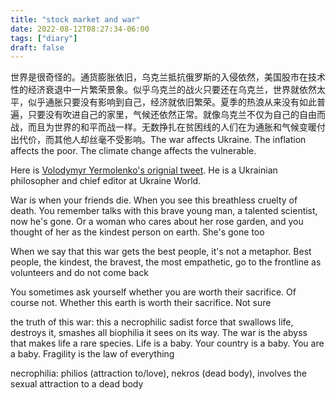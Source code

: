 ```yaml
---
title: "stock market and war"
date: 2022-08-12T08:27:34-06:00
tags: ["diary"]
draft: false
---
```


世界是很奇怪的。通货膨胀依旧，乌克兰抵抗俄罗斯的入侵依然，美国股市在技术性的经济衰退中一片繁荣景象。似乎乌克兰的战火只要还在乌克兰，世界就依然太平，似乎通胀只要没有影响到自己，经济就依旧繁荣。夏季的热浪从来没有如此普遍，只要没有吹进自己的家里，气候还依然正常。就像乌克兰不仅为自己的自由而战，而且为世界的和平而战一样。无数挣扎在贫困线的人们在为通胀和气候变暖付出代价，而其他人却丝毫不受影响。The war affects Ukraine. The inflation affects the poor. The climate change affects the vulnerable.

Here is [Volodymyr Yermolenko's orignial tweet](https://twitter.com/yermolenko_v/status/1557430261146685440). He is a Ukrainian philosopher and chief editor at Ukraine World.

War is when your friends die. When you see this breathless cruelty of death. You remember talks with this brave young man, a talented scientist, now he's gone. Or a woman who cares about her rose garden, and you thought of her as the kindest person on earth. She's gone too

When we say that this war gets the best people, it's not a metaphor. Best people, the kindest, the bravest, the most empathetic, go to the frontline as volunteers and do not come back

You sometimes ask yourself whether you are worth their sacrifice. Of course not. Whether this earth is worth their sacrifice. Not sure

the truth of this war: this a necrophilic sadist force that swallows life, destroys it, smashes  all biophilia it sees on its way. The war is the abyss that makes life a rare species. Life is a baby. Your country is a baby. You are a baby. Fragility is the law of everything

necrophilia: philios (attraction to/love), nekros (dead body), involves the sexual attraction to a dead body

